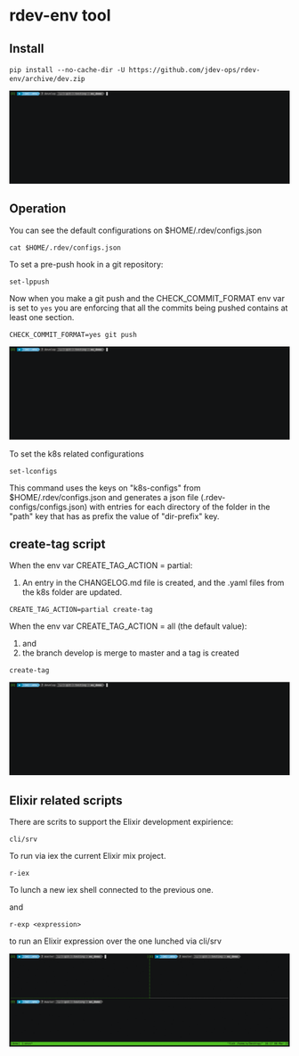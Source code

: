 # rdev-env tool

## Install

```
pip install --no-cache-dir -U https://github.com/jdev-ops/rdev-env/archive/dev.zip
```

![Alt text](docs/imgs/setup.cast.gif?raw=true "Title")

## Operation

You can see the default configurations on $HOME/.rdev/configs.json

```
cat $HOME/.rdev/configs.json
```

To set a pre-push hook in a git repository:

```
set-lppush
```

Now when you make a git push and the CHECK_COMMIT_FORMAT env var is set to `yes` you are enforcing that all the commits being pushed contains at least one section.

```
CHECK_COMMIT_FORMAT=yes git push
```

![Alt text](docs/imgs/check-commit-pre-push.cast.gif?raw=true "Title")

To set the k8s related configurations

```
set-lconfigs
```

This command uses the keys on "k8s-configs" from $HOME/.rdev/configs.json and generates a json file (.rdev-configs/configs.json) with entries for each directory of the folder in the "path" key that has as prefix the value of "dir-prefix" key.

## create-tag script

When the env var CREATE_TAG_ACTION = partial:

1. An entry in the CHANGELOG.md file is created, and the .yaml files from the k8s folder are updated.

```
CREATE_TAG_ACTION=partial create-tag
```

When the env var CREATE_TAG_ACTION = all (the default value):

1. and
2. the branch develop is merge to master and a tag is created

```
create-tag
```

![Alt text](docs/imgs/end.cast.gif?raw=true "Title")

## Elixir related scripts

There are scrits to support the Elixir development expirience:

```
cli/srv
```

To run via iex the current Elixir mix project.

```
r-iex
```

To lunch a new iex shell connected to the previous one.

and

```
r-exp <expression>
```

to run an Elixir expression over the one lunched via cli/srv

![Alt text](docs/imgs/extra.cast.gif?raw=true "Title")
